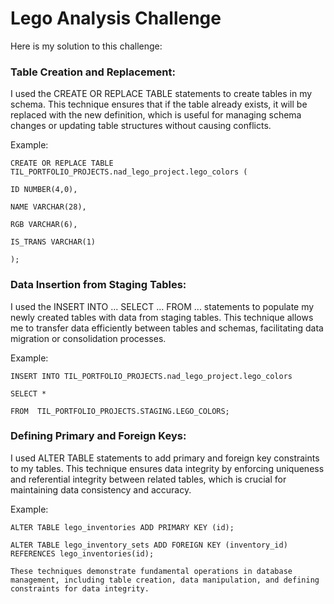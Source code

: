 # Lego Analysis Challenge

Here is my solution to this challenge:

### Table Creation and Replacement:
I used the CREATE OR REPLACE TABLE statements to create tables in my schema. This technique ensures that if the table already exists, it will be replaced with the new definition, which is useful for managing schema changes or updating table structures without causing conflicts.

Example:


    CREATE OR REPLACE TABLE TIL_PORTFOLIO_PROJECTS.nad_lego_project.lego_colors (
    
    ID NUMBER(4,0),
    
    NAME VARCHAR(28),
    
    RGB VARCHAR(6), 
    
    IS_TRANS VARCHAR(1)
    
    );


### Data Insertion from Staging Tables:
I used the INSERT INTO ... SELECT ... FROM ... statements to populate my newly created tables with data from staging tables. This technique allows me to transfer data efficiently between tables and schemas, facilitating data migration or consolidation processes.

Example:


    INSERT INTO TIL_PORTFOLIO_PROJECTS.nad_lego_project.lego_colors
    
    SELECT *
    
    FROM  TIL_PORTFOLIO_PROJECTS.STAGING.LEGO_COLORS;


### Defining Primary and Foreign Keys:
I used ALTER TABLE statements to add primary and foreign key constraints to my tables. This technique ensures data integrity by enforcing uniqueness and referential integrity between related tables, which is crucial for maintaining data consistency and accuracy.

Example:


    ALTER TABLE lego_inventories ADD PRIMARY KEY (id);
    
    ALTER TABLE lego_inventory_sets ADD FOREIGN KEY (inventory_id) REFERENCES lego_inventories(id);

    These techniques demonstrate fundamental operations in database management, including table creation, data manipulation, and defining constraints for data integrity.
